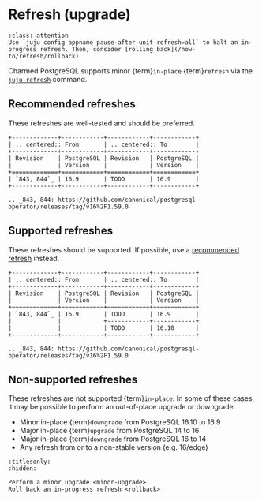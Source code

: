 # Refresh (upgrade)

```{admonition} Emergency stop button
:class: attention
Use `juju config appname pause-after-unit-refresh=all` to halt an in-progress refresh. Then, consider [rolling back](/how-to/refresh/rollback)
```

Charmed PostgreSQL supports minor {term}`in-place` {term}`refresh` via the [`juju refresh`](https://documentation.ubuntu.com/juju/3.6/reference/juju-cli/list-of-juju-cli-commands/refresh/#details) command.

## Recommended refreshes

These refreshes are well-tested and should be preferred.

```{eval-rst}
+-------------+------------+------------+------------+
| .. centered:: From       | .. centered:: To        |
+-------------+------------+------------+------------+
| Revision    | PostgreSQL | Revision   | PostgreSQL |
|             | Version    |            | Version    |
+=============+============+============+============+
| `843, 844`_ | 16.9       | TODO       | 16.9       |
+-------------+------------+------------+------------+

.. _843, 844: https://github.com/canonical/postgresql-operator/releases/tag/v16%2F1.59.0
```

## Supported refreshes

These refreshes should be supported. If possible, use a [recommended refresh](#recommended-refreshes) instead.

```{eval-rst}
+-------------+------------+------------+------------+
| .. centered:: From       | .. centered:: To        |
+-------------+------------+------------+------------+
| Revision    | PostgreSQL | Revision   | PostgreSQL |
|             | Version    |            | Version    |
+=============+============+============+============+
| `843, 844`_ | 16.9       | TODO       | 16.9       |
|             |            +------------+------------+
|             |            | TODO       | 16.10      |
+-------------+------------+------------+------------+

.. _843, 844: https://github.com/canonical/postgresql-operator/releases/tag/v16%2F1.59.0
```

## Non-supported refreshes
These refreshes are not supported {term}`in-place`. In some of these cases, it may be possible to perform an out-of-place upgrade or downgrade.

* Minor in-place {term}`downgrade` from PostgreSQL 16.10 to 16.9
* Major in-place {term}`upgrade` from PostgreSQL 14 to 16
* Major in-place {term}`downgrade` from PostgreSQL 16 to 14
* Any refresh from or to a non-stable version (e.g. 16/edge)

<!--TODO: When ready, point to 14-16 migration guide -->


```{toctree}
:titlesonly:
:hidden:

Perform a minor upgrade <minor-upgrade>
Roll back an in-progress refresh <rollback>
```
